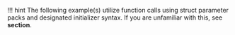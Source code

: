 !!! hint 
    The following example(s) utilize function calls using struct parameter packs and designated initializer syntax. If you are unfamiliar with this, see __section__.